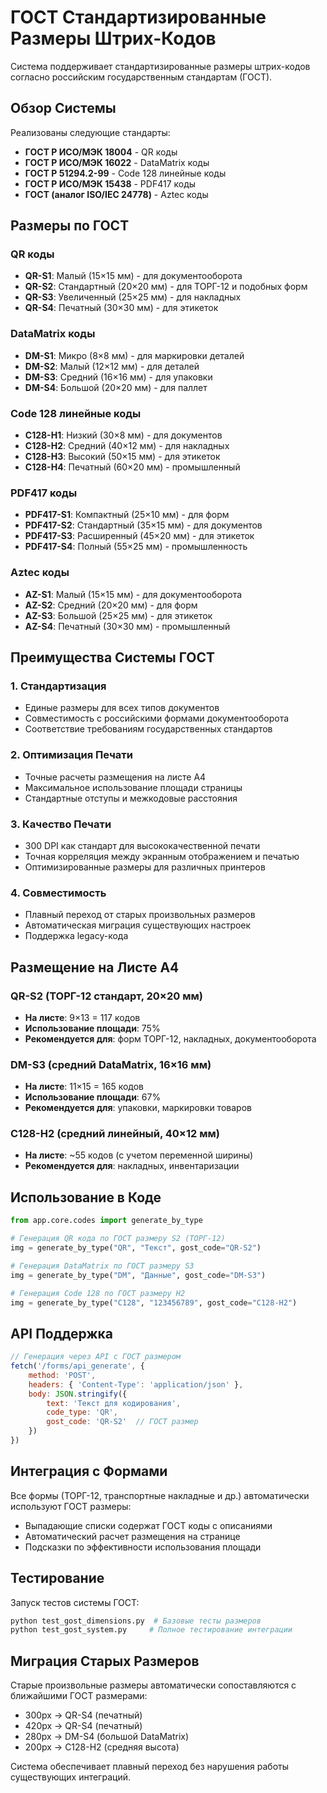 # ГОСТ Стандартизированные Размеры Штрих-Кодов

Система поддерживает стандартизированные размеры штрих-кодов согласно российским государственным стандартам (ГОСТ).

## Обзор Системы

Реализованы следующие стандарты:
- **ГОСТ Р ИСО/МЭК 18004** - QR коды
- **ГОСТ Р ИСО/МЭК 16022** - DataMatrix коды  
- **ГОСТ Р 51294.2-99** - Code 128 линейные коды
- **ГОСТ Р ИСО/МЭК 15438** - PDF417 коды
- **ГОСТ (аналог ISO/IEC 24778)** - Aztec коды

## Размеры по ГОСТ

### QR коды
- **QR-S1**: Малый (15×15 мм) - для документооборота
- **QR-S2**: Стандартный (20×20 мм) - для ТОРГ-12 и подобных форм
- **QR-S3**: Увеличенный (25×25 мм) - для накладных
- **QR-S4**: Печатный (30×30 мм) - для этикеток

### DataMatrix коды
- **DM-S1**: Микро (8×8 мм) - для маркировки деталей
- **DM-S2**: Малый (12×12 мм) - для деталей
- **DM-S3**: Средний (16×16 мм) - для упаковки  
- **DM-S4**: Большой (20×20 мм) - для паллет

### Code 128 линейные коды
- **C128-H1**: Низкий (30×8 мм) - для документов
- **C128-H2**: Средний (40×12 мм) - для накладных
- **C128-H3**: Высокий (50×15 мм) - для этикеток
- **C128-H4**: Печатный (60×20 мм) - промышленный

### PDF417 коды
- **PDF417-S1**: Компактный (25×10 мм) - для форм
- **PDF417-S2**: Стандартный (35×15 мм) - для документов
- **PDF417-S3**: Расширенный (45×20 мм) - для этикеток
- **PDF417-S4**: Полный (55×25 мм) - промышленность

### Aztec коды
- **AZ-S1**: Малый (15×15 мм) - для документооборота
- **AZ-S2**: Средний (20×20 мм) - для форм
- **AZ-S3**: Большой (25×25 мм) - для этикеток
- **AZ-S4**: Печатный (30×30 мм) - промышленный

## Преимущества Системы ГОСТ

### 1. Стандартизация
- Единые размеры для всех типов документов
- Совместимость с российскими формами документооборота
- Соответствие требованиям государственных стандартов

### 2. Оптимизация Печати
- Точные расчеты размещения на листе А4
- Максимальное использование площади страницы
- Стандартные отступы и межкодовые расстояния

### 3. Качество Печати
- 300 DPI как стандарт для высококачественной печати
- Точная корреляция между экранным отображением и печатью
- Оптимизированные размеры для различных принтеров

### 4. Совместимость
- Плавный переход от старых произвольных размеров
- Автоматическая миграция существующих настроек
- Поддержка legacy-кода

## Размещение на Листе А4

### QR-S2 (ТОРГ-12 стандарт, 20×20 мм)
- **На листе**: 9×13 = 117 кодов
- **Использование площади**: 75%
- **Рекомендуется для**: форм ТОРГ-12, накладных, документооборота

### DM-S3 (средний DataMatrix, 16×16 мм)  
- **На листе**: 11×15 = 165 кодов
- **Использование площади**: 67%
- **Рекомендуется для**: упаковки, маркировки товаров

### C128-H2 (средний линейный, 40×12 мм)
- **На листе**: ~55 кодов (с учетом переменной ширины)
- **Рекомендуется для**: накладных, инвентаризации

## Использование в Коде

```python
from app.core.codes import generate_by_type

# Генерация QR кода по ГОСТ размеру S2 (ТОРГ-12)
img = generate_by_type("QR", "Текст", gost_code="QR-S2")

# Генерация DataMatrix по ГОСТ размеру S3
img = generate_by_type("DM", "Данные", gost_code="DM-S3")

# Генерация Code 128 по ГОСТ размеру H2
img = generate_by_type("C128", "123456789", gost_code="C128-H2")
```

## API Поддержка

```javascript
// Генерация через API с ГОСТ размером
fetch('/forms/api_generate', {
    method: 'POST',
    headers: { 'Content-Type': 'application/json' },
    body: JSON.stringify({
        text: 'Текст для кодирования',
        code_type: 'QR',
        gost_code: 'QR-S2'  // ГОСТ размер
    })
})
```

## Интеграция с Формами

Все формы (ТОРГ-12, транспортные накладные и др.) автоматически используют ГОСТ размеры:
- Выпадающие списки содержат ГОСТ коды с описаниями
- Автоматический расчет размещения на странице  
- Подсказки по эффективности использования площади

## Тестирование

Запуск тестов системы ГОСТ:

```bash
python test_gost_dimensions.py  # Базовые тесты размеров
python test_gost_system.py     # Полное тестирование интеграции
```

## Миграция Старых Размеров

Старые произвольные размеры автоматически сопоставляются с ближайшими ГОСТ размерами:
- 300px → QR-S4 (печатный)
- 420px → QR-S4 (печатный) 
- 280px → DM-S4 (большой DataMatrix)
- 200px → C128-H2 (средняя высота)

Система обеспечивает плавный переход без нарушения работы существующих интеграций.
